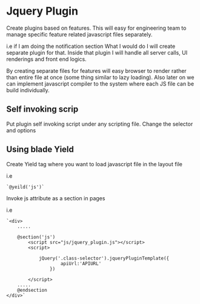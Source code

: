 # Jquery Plugin

Create plugins based on features. This will easy for engineering team to manage specific feature related javascript files separately. 

i.e if I am doing the notification section What I would do I will create separate plugin 
for that. Inside that plugin I will handle all server calls, UI renderings and front end logics.

By creating separate files for features will easy browser to render rather than entire file at once (some thing similar to lazy loading). Also later on we can implement javascript compiler to the system where each JS file can be build individually.

## Self invoking scrip

Put plugin self invoking script under any scripting file. Change the selector and options

## Using blade Yield

Create Yield tag where you want to load javascript file in the layout file

i.e 

    `@yeild('js')`


Invoke js attribute as a section in pages 

i.e
    
    `<div>
        .....

        @section('js')
            <script src="js/jquery_plugin.js"></script>
            <script>
            
                jQuery('.class-selector').jqueryPluginTemplate({
						apiUrl:'APIURL'
					})
            
            </script>
        .....
        @endsection
    </div>`